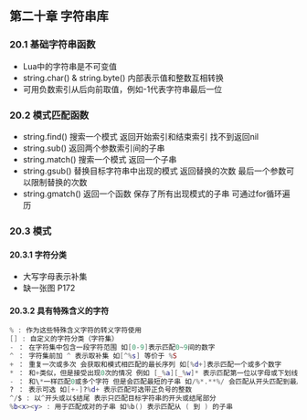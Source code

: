 ## 第二十章 字符串库
### 20.1 基础字符串函数
- Lua中的字符串是不可变值
- string.char() & string.byte() 内部表示值和整数互相转换
- 可用负数索引从后向前取值，例如-1代表字符串最后一位

### 20.2 模式匹配函数
- string.find() 搜索一个模式 返回开始索引和结束索引 找不到返回nil
- string.sub() 返回两个参数索引间的子串
- string.match() 搜索一个模式 返回一个子串
- string.gsub() 替换目标字符串中出现的模式 返回替换的次数 最后一个参数可以限制替换的次数
- string.gmatch() 返回一个函数 保存了所有出现模式的子串 可通过for循环遍历

### 20.3 模式
#### 20.3.1 字符分类 
- 大写字母表示补集
- 缺一张图 P172

#### 20.3.2 具有特殊含义的字符

~~~lua
% : 作为这些特殊含义字符的转义字符使用
[] : 自定义的字符分类（字符集）
- ： 在字符集中包含一段字符范围 如[0-9]表示匹配0~9间的数字
^ ： 字符集前加 ^ 表示取补集 如[^%s] 等价于 %S
+ ： 重复一次或多次 会获取和模式相匹配的最长序列 如[%d+]表示匹配一个或多个数字 
* ： 和+类似，但是接受出现0次的情况 例如 [_%a][_%w]* 表示匹配第一位以字母或下划线开头，后面是0或多个字母数字或下划线的组成的序列
- ： 和\*一样匹配0或多个字符 但是会匹配最短的子串 如/%*.**%/ 会匹配从开头匹配到最后的一组*/ 而/*.-*/会返回匹配到的第一组
? ： 表示可选 如[+-]?%d+ 表示匹配可选带正负号的整数
^/$ : 以^开头或以$结尾 表示只匹配目标字符串的开头或结尾部分
%b<x><y> : 用于匹配成对的子串 如%b() 表示匹配从 ( 到 ) 的子串
~~~


